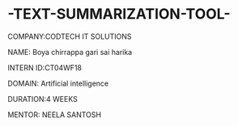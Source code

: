 # -TEXT-SUMMARIZATION-TOOL-

COMPANY:CODTECH IT SOLUTIONS

NAME: Boya chirrappa gari sai harika

INTERN ID:CT04WF18

DOMAIN: Artificial intelligence

DURATION:4 WEEKS

MENTOR: NEELA SANTOSH

